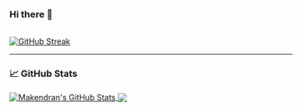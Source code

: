 ### Hi there 👋


<img src="https://komarev.com/ghpvc/?username=makendrang&style=flat-square&color=blue" alt=""/>


[![GitHub Streak](http://github-readme-streak-stats.herokuapp.com?user=makendrang&theme=dark&background=000000)](https://git.io/streak-stats)


---
### &#x1f4c8; GitHub Stats

<a href="https://github.com/MakendranG/makendrang">
  <img align="center" src="https://github-readme-stats.vercel.app/api?username=MakendranG&show_icons=true&theme=radical" alt="Makendran's GitHub Stats" />
</a>


<a href="https://github.com/MakendranG/makendrang">
  <img align="center" src="https://github-readme-stats.vercel.app/api/top-langs/?username=MakendranG&show_icons=true&theme=radical" />
</a>

<!--
**MakendranG/makendrang** is a ✨ _special_ ✨ repository because its `README.md` (this file) appears on your GitHub profile.

Here are some ideas to get you started:

- 🔭 I’m currently working on ...
- 🌱 I’m currently learning ...
- 👯 I’m looking to collaborate on ...
- 🤔 I’m looking for help with ...
- 💬 Ask me about ...
- 📫 How to reach me: ...
- 😄 Pronouns: ...
- ⚡ Fun fact: ...
-->






